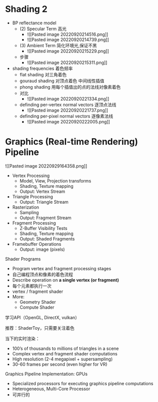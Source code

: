 # Shading 2
- BP reflectance model
	- (2) Specular Term 高光
		- ![[Pasted image 20220920214516.png]]
		- ![[Pasted image 20220920214739.png]]
	- (3) Ambient Term 简化环境光,保证不黑
		- ![[Pasted image 20220920215229.png]]
	- 步骤
		- ![[Pasted image 20220920215311.png]]
- shading frequencies 着色频率
	- flat shading 对三角着色
	- gouraud shading 对顶点着色 中间线性插值
	- phong shading 用每个插值出的点的法线对像素着色
	- 对比
		- ![[Pasted image 20220920221334.png]]
	- definding per-vertex normal vectors 逐顶点法线
		- ![[Pasted image 20220920221737.png]]
	- definding per-pixel normal vectors 逐像素法线
		- ![[Pasted image 20220920222005.png]]
# Graphics (Real-time Rendering) Pipeline
![[Pasted image 20220929164358.png]]
-   Vertex Processing
    -   Model, View, Projection transforms
    -   Shading, Texture mapping
    -   Output: Vertex Stream
-   Triangle Processing
    -   Output: Triangle Stream
-   Rasterization
    -   Sampling
    -   Output: Fragment Stream
-   Fragment Processing
    -   Z-Buffer Visibility Tests
    -   Shading, Texture mapping
    -   Output: Shaded Fragments
-   Framebuffer Operations
    -   Output: image (pixels)

Shader Programs

-   Program vertex and fragment processing stages
-   自己编程顶点和像素的着色流程
-   Describe operation on **a single vertex (or fragment)**
-   每个元素都执行一次
-   vertex / fragment shader
-   More:
    -   Geometry Shader
    -   Compute Shader

学习API（OpenGL, DirectX, vulkan）

推荐：ShaderToy，只需要关注着色

当下的实时渲染：

-   100’s of thousands to millions of triangles in a scene
-   Complex vertex and fragment shader computations
-   High resolution (2-4 megapixel + supersampling)
-   30-60 frames per second (even higher for VR)

Graphics Pipeline Implementation: GPUs

-   Specialized processors for executing graphics pipeline computations
-   Heterogeneous, Multi-Core Processor
-   可并行的